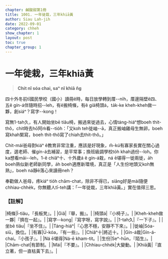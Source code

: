 ```yaml
---
chapter: 鹹酸甜第1冊
title: 1001. 一年徙栽，三年khiā黃
author: Siau Lah-jih
date: 2022-09-01
category: chheh
show_chapter: 1
layout: post
toc: true
chapter_group: 1
---
```


# 一年徙栽，三年khiā黃
> **Chi̍t nî sóa chai, saⁿ nî khiā n̂g**

四十外冬前tī國民學校（國小）讀冊ê時，每日放學轉到厝--ni̍h，厝邊隔壁ê四、五ê gín-á伴隨時招--leh，有ê搬椅條，有ê giâ椅頭á，ta̍k-ke kheh-kheh做一夥，創siáⁿ？寫字--kong！

寫無1-tah久，有人開始坐bē tiâu椅，搬過來徙過去，心情táng-hiáⁿ想boeh thit-thô，chit時去hō͘阿ḿ看--tio̍h：「又koh teh徙岫--ā，真正搬岫雞母生無卵，boeh寫khah緊寫，boeh thit-thô寫了chiah去thit-thô。」

Chit-mái爸母對kiáⁿ ê教育非常注重，應該是好現象，m̄-kú有寡家長實在關心過度，選老師、催gín-á去補習，是平常事；換班級調學校to̍h khah過份--lo͘h。你ka想看māi--leh，1-ê chiâⁿ十、十外歲á ê gín-á栽，ná ē堪得一徙兩徙，a̍h boeh熟似新老師新同學，a̍h boeh適應新環境，真正是「人生份地頭又koh無熟」，boeh ná靜ē落心來讀冊neh？

奉勸做人爸母，疼kiáⁿ tio̍h chām-chat，除非不得已，siāng好是mài隨便chhiau-chhe̍k，你無聽人tī-teh講：「一年徙栽，三年khiā黃。」實在值得三思。

### 【註解】

|椅條|Í-tiâu，『長板凳』。|
|Giâ|『舉，搬』。|
|椅頭á|『小椅子』。|
|Kheh-kheh做一夥|『擠在一起』。|
|寫字--kong|『寫字呀，寫字說』。|
|1-tah久|『一下子』。|
|坐bē tiâu|『坐不住』。|
|Táng-hiáⁿ|『心思不穩，安靜不下來』。|
|徙岫|Sóa-siū，換位。|
|有寡|Ū-kóa，『有一些』。|
|Chiâⁿ十|將近十。|
|Gín-á栽|Gín-á-chai。『小孩子』。|
|Ná ē堪得|Ná-ē kham-tit。|
|生份|Seⁿ-hūn，『陌生』。|
|Chām-chat|有節制。|
|Mài|『不要』。|
|Chhiau-chhe̍k|大變動。|
|Khiā黃|『直立著，但一直枯黃下去』。|